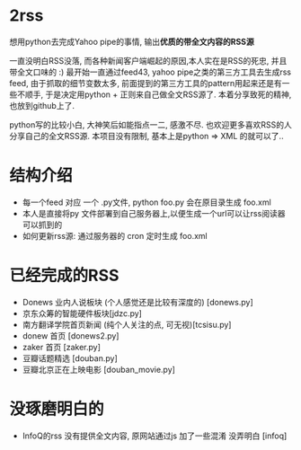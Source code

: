 # 2rss
想用python去完成Yahoo pipe的事情, 输出**优质的带全文内容的RSS源**

一直没明白RSS没落, 而各种新闻客户端崛起的原因,本人实在是RSS的死忠, 并且带全文口味的 :) 最开始一直通过feed43, yahoo pipe之类的第三方工具去生成rss feed, 由于抓取的细节变数太多, 前面提到的第三方工具的pattern用起来还是有一些不顺手, 于是决定用python + 正则来自己做全文RSS源了. 本着分享致死的精神, 也放到github上了.

python写的比较小白, 大神笑后如能指点一二, 感激不尽. 也欢迎更多喜欢RSS的人分享自己的全文RSS源. 本项目没有限制, 基本上是python => XML 的就可以了.. 


# 结构介绍
- 每一个feed 对应 一个 .py文件, python foo.py 会在原目录生成 foo.xml
- 本人是直接将py 文件部署到自己服务器上,以便生成一个url可以让rss阅读器可以抓到的
- 如何更新rss源: 通过服务器的 cron 定时生成 foo.xml

# 已经完成的RSS
- Donews 业内人说板块 (个人感觉还是比较有深度的) [donews.py]
- 京东众筹的智能硬件板块[jdzc.py]
- 南方翻译学院首页新闻 (纯个人关注的点, 可无视)[tcsisu.py]
- donew 首页 [donews2.py]
- zaker 首页 [zaker.py]
- 豆瓣话题精选 [douban.py]
- 豆瓣北京正在上映电影 [douban_movie.py]


# 没琢磨明白的
- InfoQ的rss 没有提供全文内容, 原网站通过js 加了一些混淆 没弄明白 [infoq]
